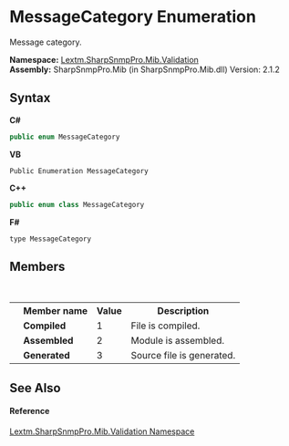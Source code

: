 # MessageCategory Enumeration
 

Message category.

**Namespace:**&nbsp;<a href="N_Lextm_SharpSnmpPro_Mib_Validation">Lextm.SharpSnmpPro.Mib.Validation</a><br />**Assembly:**&nbsp;SharpSnmpPro.Mib (in SharpSnmpPro.Mib.dll) Version: 2.1.2

## Syntax

**C#**<br />
``` C#
public enum MessageCategory
```

**VB**<br />
``` VB
Public Enumeration MessageCategory
```

**C++**<br />
``` C++
public enum class MessageCategory
```

**F#**<br />
``` F#
type MessageCategory
```


## Members
&nbsp;<table><tr><th></th><th>Member name</th><th>Value</th><th>Description</th></tr><tr><td /><td target="F:Lextm.SharpSnmpPro.Mib.Validation.MessageCategory.Compiled">**Compiled**</td><td>1</td><td>File is compiled.</td></tr><tr><td /><td target="F:Lextm.SharpSnmpPro.Mib.Validation.MessageCategory.Assembled">**Assembled**</td><td>2</td><td>Module is assembled.</td></tr><tr><td /><td target="F:Lextm.SharpSnmpPro.Mib.Validation.MessageCategory.Generated">**Generated**</td><td>3</td><td>Source file is generated.</td></tr></table>

## See Also


#### Reference
<a href="N_Lextm_SharpSnmpPro_Mib_Validation">Lextm.SharpSnmpPro.Mib.Validation Namespace</a><br />